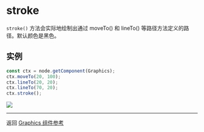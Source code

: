 # stroke

`stroke()` 方法会实际地绘制出通过 moveTo() 和 lineTo() 等路径方法定义的路径。默认颜色是黑色。

## 实例

```ts
const ctx = node.getComponent(Graphics);
ctx.moveTo(20, 100);
ctx.lineTo(20, 20);
ctx.lineTo(70, 20);
ctx.stroke();
```

<a href="stroke.png"><img src="stroke.png"></a>

<hr>

返回 [Graphics 组件参考](../graphics.md)
